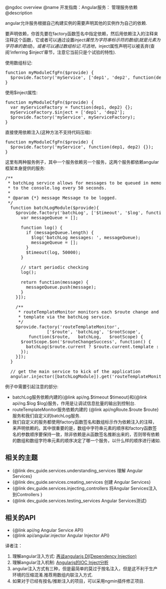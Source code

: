 @ngdoc overview
@name 开发指南：Angular服务： 管理服务依赖
@description

angular允许服务根据自己构建实例的需要声明其他的实例作为自己的依赖.

要声明依赖，你首先要在factory函数签名中指定依赖，然后用依赖注入的注释来注释这个函数，它或者可以通过设置$inject属性为字符串标示符的数组(就是元素为字符串的数组)，或者可以通过数组标记.可选地，$inject属性声明可以被丢弃(查阅‘inferring $inject’章节，注意它当前只是个试验的特性).

使用数组标记:

<pre>
function myModuleCfgFn($provide) {
  $provide.factory('myService', ['dep1', 'dep2', function(dep1, dep2) {}]);
}
</pre>


使用$inject属性:

<pre>
function myModuleCfgFn($provide) {
  var myServiceFactory = function(dep1, dep2) {};
  myServiceFactory.$inject = ['dep1', 'dep2'];
  $provide.factory('myService', myServiceFactory);
}
</pre>


直接使用依赖注入(这种方法不支持代码压缩):

<pre>
function myModuleCfgFn($provide) {
  $provide.factory('myService', function(dep1, dep2) {});
}
</pre>


这里有两种服务例子，其中一个服务依赖另一个服务，这两个服务都依赖angular框架本身提供的服务:

<pre>
/**
 * batchLog service allows for messages to be queued in memory and flushed
 * to the console.log every 50 seconds.
 *
 * @param {*} message Message to be logged.
 */
  function batchLogModule($provide){
    $provide.factory('batchLog', ['$timeout', '$log', function($timeout, $log) {
      var messageQueue = [];

      function log() {
        if (messageQueue.length) {
          $log('batchLog messages: ', messageQueue);
          messageQueue = [];
        }
        $timeout(log, 50000);
      }

      // start periodic checking
      log();

      return function(message) {
        messageQueue.push(message);
      }
    }]);

    /**
     * routeTemplateMonitor monitors each $route change and logs the current
     * template via the batchLog service.
     */
    $provide.factory('routeTemplateMonitor',
                ['$route', 'batchLog', '$rootScope',
         function($route,   batchLog,   $rootScope) {
      $rootScope.$on('$routeChangeSuccess', function() {
        batchLog($route.current ? $route.current.template : null);
      });
    }]);
  }

  // get the main service to kick of the application
  angular.injector([batchLogModule]).get('routeTemplateMonitor');
</pre>

例子中需要引起注意的部分:

* batchLog服务依赖内建的{@link api/ng.$timeout $timeout}和{@link api/ng.$log $log}服务，作用是让调试信息批量的输出到控制台.
* routeTemplateMonitor服务依赖内建的 {@link api/ngRoute.$route
$route}服务和我们自定义的batchLog服务.
* 我们自定义的服务都使用factory函数签名和数组标示作为依赖注入的注释，来声明依赖的。其中很重要的是，数组中字符串元素的顺序和factory函数签名的参数顺序要保持一致，除非依赖是从函数签名推断出来的，否则带有依赖的数组和数组字符串元素的顺序决定了哪一个服务，以什么样的顺序进行诸如.


## 相关的主题

* {@link dev_guide.services.understanding_services 理解 Angular Services}
* {@link dev_guide.services.creating_services 创建 Angular Services}
* {@link dev_guide.services.injecting_controllers  将Angular Services注入到Controllers }
* {@link dev_guide.services.testing_services Angular Services测试}


## 相关的API

* {@link api/ng Angular Service API}
* {@link api/angular.injector Angular Injector API}

译者注：

  1. 理解angular注入方式: [再谈angularjs DI(Dependency Injection)](http://www.cnblogs.com/whitewolf/archive/2012/09/11/2680659.html)
  2. 理解angular注入机制: [Angularjs的IOC Inject分析](http://www.cnblogs.com/whitewolf/archive/2013/03/27/2983806.html)
  3. angular注入方式有三种，但是最简单的莫过于按名注入，但是这不利于生产环境的压缩混淆.推荐用数组内联注入方式.
  4. 如果对于已经有按名/推断注入的项目，可以采用ngmin插件修正项目.
